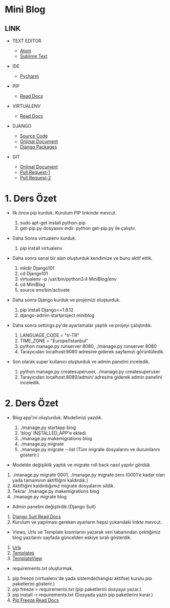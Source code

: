 # Mini Blog

## LINK

* TEXT EDITOR
  * [Atom](https://atom.io/)
  * [Sublime Text](https://www.sublimetext.com/)

* IDE
  * [Pycharm](https://www.jetbrains.com/pycharm/download/#section=linux)

* PIP
  * [Read Docs](https://pip.pypa.io/en/stable/installing/)

* VIRTUALENV
  * [Read Docs](https://virtualenv.pypa.io/en/latest/)

* DJANGO
  * [Source Code](https://github.com/django/django)
  * [Orijinal Document](https://www.djangoproject.com/)
  * [Django Packages](https://www.djangopackages.com/)

* GIT
  * [Orijinal Document](https://git-scm.com/book/tr/v1)
  * [Pull Request-1](https://yangsu.github.io/pull-request-tutorial/)
  * [Pull Request-2](http://www.cangelis.com/git-ile-acik-kaynakli-projelere-katkida-bulunmak/)

# 1. Ders Özet

* İlk önce pip kurduk. Kurulum PIP linkinde mevcut.
  1. sudo apt-get install python-pip
  2. get-pip.py dosyasını indir. python get-pip.py ile çalıştır.

* Daha Sonra virtualenv kurduk.
  1. pip install virtualenv

* Daha sonra sanal bir alan oluşturduk kendimize  ve bunu aktif ettik.
  1. mkdir Django101
  2. cd Django101
  3. virtualenv -p /usr/bin/python3.4 MiniBlog/env
  4. cd MiniBlog
  5. source env/bin/activate

* Daha sonra Django kurduk ve projemizi oluşturduk.
  1. pip install Django==1.8.12
  2. django-admin startproject miniblog

* Daha sonra settings.py'de ayarlamalar yaptık ve projeyi çalıştırdık.
  1. LANGUAGE_CODE = "tr-TR"
  2. TIME_ZONE = "Europe/Istanbul"
  3. python manage.py runserver 8080, ./manage.py runserver 8080
  4. Tarayıcıdan localhost:8080 adresine giderek sayfamızı görüntüledik.

* Son olarak super kullanıcı oluşturduk ve admin panelini inceledik.
  1. python manage.py createsuperuser, ./manage.py createsuperuser
  2. Tarayıcıdan localhost:8080/admin/ adresine giderek admin panelini inceledik.


# 2. Ders Özet

* Blog app'ini oluşturduk. Modelimizi yazdık.
  1. ./manage.py startapp blog
  2. 'blog' INSTALLED_APP'e ekledi.
  3. ./manage.py makemigrations blog
  4. ./manage.py migrate
  5. ./manage.py migrate --list (Tüm migrate dosyalarını ve durumlarını gösterir.)

* Modelde değişiklik yaptık ve migrate roll back nasıl yapılır gördük.
 1. ./manage.py migrate 0001, ./manage.py migrate zero (0001'e kadar olan yada tamamının aktifliğini kaldırdık.)
 2. Aktifliğini kaldırdığımız migrate dosyalarını sildik.
 3. Tekrar ./manage.py makemigrations blog
 4. ./manage.py migrate blog

* Admin panelini değiştirdik.(Django Suit)
 1. [Django Suit Read Docs](https://django-suit.readthedocs.org/en/develop/)
 2. Kurulum ve yapılması gereken ayarların hepsi yukarıdaki linkte mevcut.

* Views, Urls ve Template kısımlarını yazarak veri tabanından çektiğimiz blog yazılarını sayfada güncelden eskiye sıralı gösterdik.
 1. [Urls](https://docs.djangoproject.com/en/1.9/topics/http/urls/)
 2. [Templates](http://www.djangobook.com/en/2.0/chapter04.html)
 3. [TemplateView](https://docs.djangoproject.com/en/1.9/topics/class-based-views/#simple-usage-in-your-urlconf)

* requirements.txt oluşturmak.
 1. pip freeze (virtualenv'de yada sistemde(hangisi aktifse) kurulu pip paketlerini gösterir.)
 2. pip freeze > requirements.txt (pip paketlerini dosyaya yazar.)
 3. pip install -r requirements.txt  (Dosyada yazılı pip paketlerini kurar.)
 4. [Pip Freeze Read Docs](https://pip.pypa.io/en/stable/reference/pip_freeze/)
